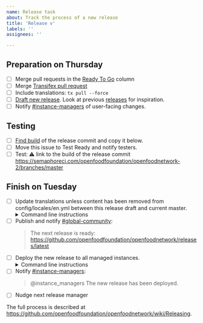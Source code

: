 ```yaml
---
name: Release task
about: Track the process of a new release
title: 'Release v'
labels: ''
assignees: ''

---
```


## Preparation on Thursday

- [ ] Merge pull requests in the [Ready To Go] column
- [ ] Merge [Transifex pull request]
- [ ] Include translations: `tx pull --force`
- [ ] [Draft new release]. Look at previous [releases] for inspiration.
- [ ] Notify [#instance-managers] of user-facing changes.

## Testing

- [ ] [Find build] of the release commit and copy it below.
- [ ] Move this issue to Test Ready and notify testers.
- [ ] Test: :warning: link to the build of the release commit https://semaphoreci.com/openfoodfoundation/openfoodnetwork-2/branches/master

## Finish on Tuesday

- [ ] Update translations unless content has been removed from config/locales/en.yml between this release draft and current master.
  <details><summary>Command line instructions</summary>
  <pre>
  git checkout master # same version as the release draft
  git fetch upstream
  git diff upstream master -- config/locales/en.yml
  tx pull --force # if no changes or only additions in the locale
  git checkout --detach # if we need to commit new translations
  git commit -a -m "Update translations"
  git tag vx.y.z # put the release number in here
  git push upstream vx.y.z
  </pre>
  </details>
- [ ] Publish and notify [#global-community]:
  > The next release is ready: https://github.com/openfoodfoundation/openfoodnetwork/releases/latest
- [ ] Deploy the new release to all managed instances.
  <details><summary>Command line instructions</summary>
  <pre>
  cd ofn-install
  git pull
  (cd ../ofn-secrets && git pull)
  ansible-playbook --limit all-prod --extra-vars "git_version=vx.y.z" playbooks/deploy.yml
  </pre>
  </details>
- [ ] Notify [#instance-managers]:
  > @instance_managers The new release has been deployed.
- [ ] Nudge next release manager

The full process is described at https://github.com/openfoodfoundation/openfoodnetwork/wiki/Releasing.

[Ready To Go]: #zenhub
[Transifex pull request]: https://github.com/openfoodfoundation/openfoodnetwork/pulls?utf8=%E2%9C%93&q=is%3Apr+is%3Aopen+head%3Atransifex
[Draft new release]: https://github.com/openfoodfoundation/openfoodnetwork/releases/new?tag=v&title=v+Code+Name&body=Congrats%0A%0ADescription%0A%0A%23%23+User+facing+changes+:eyes:%0A%0A%0A%0A%23%23+Technical+changes+:wrench:%0A%0A
[releases]: https://github.com/openfoodfoundation/openfoodnetwork/releases
[#instance-managers]: https://app.slack.com/client/T02G54U79/CG7NJ966B
[Find build]: https://semaphoreci.com/openfoodfoundation/openfoodnetwork-2/branches/master
[#global-community]: https://app.slack.com/client/T02G54U79/C59ADD8F2
